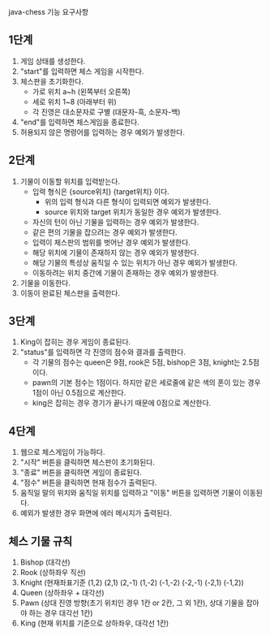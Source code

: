 java-chess 기능 요구사항

## 1단계

1. 게임 상태를 생성한다.
2. "start"를 입력하면 체스 게임을 시작한다.
3. 체스판을 초기화한다.
   - 가로 위치 a~h (왼쪽부터 오른쪽)
   - 세로 위치 1~8 (아래부터 위)
   - 각 진영은 대소문자로 구별 (대문자-흑, 소문자-백)
4. "end"를 입력하면 체스게임을 종료한다.
5. 허용되지 않은 명령어를 입력하는 경우 예외가 발생한다.

## 2단계

1. 기물이 이동할 위치를 입력받는다.
    - 입력 형식은 {source위치} {target위치} 이다.
        - 위의 입력 형식과 다른 형식이 입력되면 예외가 발생한다.
        - source 위치와 target 위치가 동일한 경우 예외가 발생한다.
    - 자신의 턴이 아닌 기물을 입력하는 경우 예외가 발생한다.
    - 같은 편의 기물을 잡으려는 경우 예외가 발생한다.
    - 입력이 체스판의 범위를 벗어난 경우 예외가 발생한다.
    - 해당 위치에 기물이 존재하지 않는 경우 예외가 발생한다.
    - 해당 기물의 특성상 움직일 수 있는 위치가 아닌 경우 예외가 발생한다.
    - 이동하려는 위치 중간에 기물이 존재하는 경우 예외가 발생한다.
2. 기물을 이동한다.
3. 이동이 완료된 체스판을 출력한다.

## 3단계

1. King이 잡히는 경우 게임이 종료된다.
2. "status"를 입력하면 각 진영의 점수와 결과를 출력한다.
    - 각 기물의 점수는 queen은 9점, rook은 5점, bishop은 3점, knight는 2.5점이다.
    - pawn의 기본 점수는 1점이다. 하지만 같은 세로줄에 같은 색의 폰이 있는 경우 1점이 아닌 0.5점으로 계산한다.
    - king은 잡히는 경우 경기가 끝나기 때문에 0점으로 계산한다.

## 4단계

1. 웹으로 체스게임이 가능하다.
2. "시작" 버튼을 클릭하면 체스판이 초기화된다.
3. "종료" 버튼을 클릭하면 게임이 종료된다.
4. "점수" 버튼을 클릭하면 현재 점수가 출력된다.
5. 움직일 말의 위치와 움직일 위치를 입력하고 "이동" 버튼을 입력하면 기물이 이동된다.
6. 예외가 발생한 경우 화면에 에러 메시지가 출력된다.

## 체스 기물 규칙

1. Bishop (대각선)
2. Rook (상하좌우 직선)
3. Knight (현재좌표기준 (1,2) (2,1) (2,-1) (1,-2) (-1,-2) (-2,-1) (-2,1) (-1,2))
4. Queen (상하좌우 + 대각선)
5. Pawn (상대 진영 방향(초기 위치인 경우 1칸 or 2칸, 그 외 1칸), 상대 기물을 잡아야 하는 경우 대각선 1칸)
6. King (현재 위치를 기준으로 상하좌우, 대각선 1칸)

